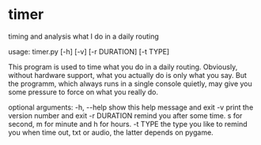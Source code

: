 # timer
timing and analysis what I do in a daily routing

usage: timer.py [-h] [-v] [-r DURATION] [-t TYPE]

This program is used to time what you do in a daily routing. Obviously,
without hardware support, what you actually do is only what you say. But the
programm, which always runs in a single console quietly, may give you some
pressure to force on what you really do.

optional arguments:
  -h, --help   show this help message and exit
  -v           print the version number and exit
  -r DURATION  remind you after some time. s for second, m for minute and h
               for hours.
  -t TYPE      the type you like to remind you when time out, txt or audio,
               the latter depends on pygame.
